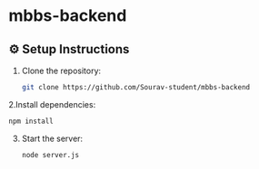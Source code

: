 # mbbs-backend

## ⚙️ Setup Instructions
1. Clone the repository:
   ```sh
   git clone https://github.com/Sourav-student/mbbs-backend
   
2.Install dependencies:
   ```sh
   npm install
```
3. Start the server:
   ```sh
   node server.js
```
